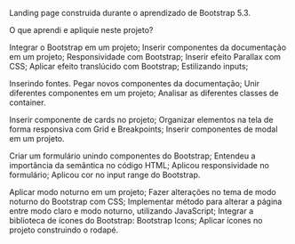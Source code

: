 Landing page construida durante o aprendizado de Bootstrap 5.3.

O que aprendi e apliquie neste projeto?

Integrar o Bootstrap em um projeto;
Inserir componentes da documentação em um projeto;
Responsividade com Bootstrap;
Inserir efeito Parallax com CSS;
Aplicar efeito translúcido com Bootstrap;
Estilizando inputs;

Inserindo fontes.
Pegar novos componentes da documentação;
Unir diferentes componentes em um projeto;
Analisar as diferentes classes de container.

Inserir componente de cards no projeto;
Organizar elementos na tela de forma responsiva com Grid e Breakpoints;
Inserir componentes de modal em um projeto.

Criar um formulário unindo componentes do Bootstrap;
Entendeu a importância da semântica no código HTML;
Aplicou responsividade no formulário;
Aplicou cor no input range do Bootstrap.

Aplicar modo noturno em um projeto;
Fazer alterações no tema de modo noturno do Bootstrap com CSS;
Implementar método para alterar a página entre modo claro e modo noturno, utilizando JavaScript;
Integrar a biblioteca de ícones do Bootstrap: Bootstrap Icons;
Aplicar ícones no projeto construindo o rodapé.

